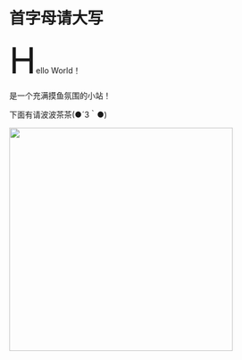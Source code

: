 # 首字母请大写

<span style="font-size: 64px">H</span>ello World！

是一个充满摸鱼氛围的小站！

下面有请波波茶茶(●´З｀●)

<img src="https://wx1.sinaimg.cn/mw690/002mJpQTly1guroljdd9wj637k4tce8302.jpg" style="width:400px"/>
